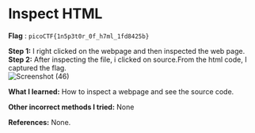 # Inspect HTML
**Flag** : `picoCTF{1n5p3t0r_0f_h7ml_1fd8425b}`

**Step 1:** 
I right clicked on the webpage and then inspected the web page.
**Step 2:**
After inspecting the file, i clicked on source.From the html code, I captured the flag.<br>
![Screenshot (46)](https://github.com/user-attachments/assets/27084061-e7f3-4bb3-a983-588cb1fa01f2)

**What I learned:** 
How to inspect a webpage and see the source code. <br>

**Other incorrect methods I tried:** 
None<br>

**References:** 
None.
